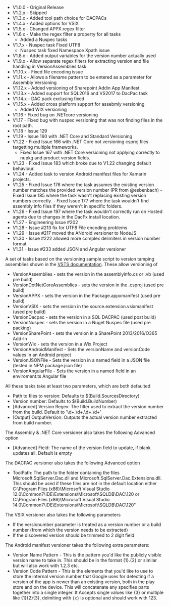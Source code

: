 
- V1.0.0 - Original Release
- V1.2.x - Skipped
- V1.3.x - Added tool path choice for DACPACs
- V1.4.x - Added options for VSIX
- V1.5.x - Changed APPX regex filter
- V1.6.x - Make the regex filter a property for all tasks
    - Added a Nuspec tasks
- V1.7.x - Nuspec task Fixed UTF8
    - Nuspec task fixed Namespace Xpath issue
- V1.8.x - Added output variables for the version number actually used
- V1.9.x - Allow separate regex filters for extracting version and file handling in VersionAssemblies task
- V1.10.x - Fixed file encoding issue
- V1.11.x - Allows a filename pattern to be entered as a parameter for Assembly Versioning
- V1.12.x - Added versioning of Sharepoint Addin App Manifest
- V1.13.x - Added support for SQL2016 and VS2017 to DacPac task
- V1.14.x - DAC pack exclusing fixed
- V1.15.x - Added cross platform support for assebmly versioning
    - Added WIX versioning
- V1.16   - Fixed bug on .NETcore versioning
- V1.17   - Fixed bug with nuspec versioning that was not finding files in the root path.
- V1.18   - Issue 129
- V1.19   - Issue 160 with .NET Core and Standard Versioning
- V1.22   - Fixed Issue 166 with .NET Core not versioning csproj files targetting multiple frameworks.
    - Fixed Issue 167 with .NET Core versioning not applying correctly to nupkg and product version fields.
- V1.23   - Fixed Issue 183 which broke due to V1.22 changing default behaviour.
- V1.24   - Added task to version Android manifest files for Xamarin projects.
- V1.25   - Fixed Issue 176 where the task assumes the existing version number matches the provided version number (PR from @esbenbach)
          - Fixed Issue 185 where the task wasn't replacing existing version numbers correctly.
          - Fixed Issue 177 where the task wouldn't find assembly info files if they weren't in specific folders.
- V1.26   - Fixed Issue 197 where the task wouldn't correctly run on Hosted agents due to changes in the DacFx install location.
- V1.27   - Engineering Issue #202
- V1.28   - Issue #213 fix for UTF8 File encoding problems 
- V1.29   - Issue #217 moved the ANdroid versioner to NodeJS
- V1.30   - Issue #222 allowed more complex delimiters in version number format
- V1.31   - Issue #233 added JSON and Angular versioner

A set of tasks based on the versioning sample script to version tamping assemblies shown in the [VSTS documentation](https://msdn.microsoft.com/Library/vs/alm/Build/scripts/index
). These allow versioning of

* VersionAssemblies - sets the version in the assemblyinfo.cs or .vb (used pre build)
* VersionDotNetCoreAssemblies - sets the version in the .csproj (used pre build)
* VersionAPPX - sets the version in the Package.appxmanifest (used pre build)
* VersionVSIX - sets the version in the source.extension.vsixmanifest (used pre build)
* VersionDacpac - sets the version in a SQL DACPAC (used post build)
* VersionNuspec - sets the version in a Nuget Nuspec file (used pre packing)
* VersionSharePoint - sets the version in a SharePoint 2013/2016/O365 Add-In
* VersionWix - sets the version in a Wix Project
* VersionAndroidManifest - Sets the versionName and versionCode values in an Android project
* VersionJSONFile - Sets the version in a named field in a JSON file (tested in NPM package.json file)
* VersionAngularFile - Sets the version in a named field in an enviroment.ts Angular file

All these tasks take at least two parameters, which are both defaulted

* Path to files to version: Defaults to $(Build.SourcesDirectory)
* Version number: Defaults to $(Build.BuildNumber)
* [Advanced] Version Regex: The filter used to extract the version number from the build. Default to '\d+\.\d+\.\d+\.\d+'
* [Output] OutputVersion: Outputs the actual version number extracted from build number.

The Assembly & .NET Core versioner also takes the following Advanced option

* [Advanced] Field: The name of the version field to update, if blank updates all. Default is empty

The DACPAC versioner also takes the following Advanced option

* ToolPath: The path to the folder containing the files Microsoft.SqlServer.Dac.dll and Microsoft.SqlServer.Dac.Extensions.dll. This should be used if these files are not in the default location either C:\Program Files (x86)\Microsoft Visual Studio 12.0\Common7\IDE\Extensions\Microsoft\SQLDB\DAC\120 or C:\Program Files (x86)\Microsoft Visual Studio 14.0\Common7\IDE\Extensions\Microsoft\SQLDB\DAC\120"

The VSIX versioner also takes the following parameters

* If the versionumber parameter is treated as a version number or a build number (from which the version needs to be extracted)
* If the discovered version should be trimmed to 2 digit field

The Android manifest versioner takes the following extra parameters:

* Version Name Pattern - This is the pattern you'd like the publicly visible version name to take in. This should be in the format {1}.{2} or similar but will also work with 1.2.3 etc.
* Version Code Pattern - This is the elements that you'd like to use to store the internal version number that Google uses for detecting if a version of the app is newer than an existing version, both in the play store and on the device. This will concatenate any specifies parts together into a single integer. It Accepts single values like {3} or multiple like {1}{2}{3}, delmiting with `{x}` is optional and should work with 123.
